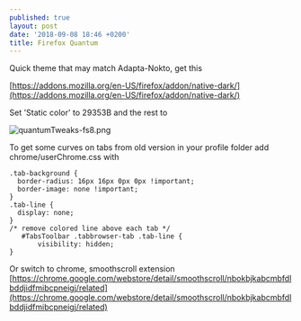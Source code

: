 ```yaml
---
published: true
layout: post
date: '2018-09-08 18:46 +0200'
title: Firefox Quantum
---
```

Quick theme that may match Adapta-Nokto, get this

[https://addons.mozilla.org/en-US/firefox/addon/native-dark/](https://addons.mozilla.org/en-US/firefox/addon/native-dark/)

Set 'Static color' to 29353B and the rest to

![quantumTweaks-fs8.png]({{site.baseurl}}/media/quantumTweaks-fs8.png)

To get some curves on tabs from old version in your profile folder add chrome/userChrome.css with

    .tab-background {
      border-radius: 16px 16px 0px 0px !important;
      border-image: none !important;
    }
    .tab-line {
      display: none;
    }
    /* remove colored line above each tab */
       #TabsToolbar .tabbrowser-tab .tab-line {
           visibility: hidden;
    }

Or switch to chrome, smoothscroll extension  
[https://chrome.google.com/webstore/detail/smoothscroll/nbokbjkabcmbfdlbddjidfmibcpneigj/related](https://chrome.google.com/webstore/detail/smoothscroll/nbokbjkabcmbfdlbddjidfmibcpneigj/related)
